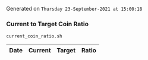 Generated on `Thursday 23-September-2021 at 15:00:18`

### Current to Target Coin Ratio
`current_coin_ratio.sh`

Date|Current|Target|Ratio
---|---|---|---
